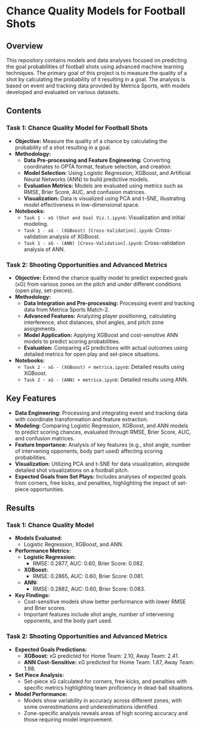 # Chance Quality Models for Football Shots

## Overview

This repository contains models and data analyses focused on predicting the goal probabilities of football shots using advanced machine learning techniques. The primary goal of this project is to measure the quality of a shot by calculating the probability of it resulting in a goal. The analysis is based on event and tracking data provided by Metrica Sports, with models developed and evaluated on various datasets.

## Contents

### Task 1: Chance Quality Model for Football Shots

- **Objective:** Measure the quality of a chance by calculating the probability of a shot resulting in a goal.
- **Methodology:**
  - **Data Pre-processing and Feature Engineering:** Converting coordinates to OPTA format, feature selection, and creation.
  - **Model Selection:** Using Logistic Regression, XGBoost, and Artificial Neural Networks (ANN) to build predictive models.
  - **Evaluation Metrics:** Models are evaluated using metrics such as RMSE, Brier Score, AUC, and confusion matrices.
  - **Visualization:** Data is visualized using PCA and t-SNE, illustrating model effectiveness in low-dimensional space.
- **Notebooks:**
  - `Task 1 - xG (Shot and Goal Viz.).ipynb`: Visualization and initial modeling.
  - `Task 1 - xG - (XGBoost) [Cross-Validation].ipynb`: Cross-validation analysis of XGBoost.
  - `Task 1 - xG - (ANN) [Cross-Validation].ipynb`: Cross-validation analysis of ANN.

### Task 2: Shooting Opportunities and Advanced Metrics

- **Objective:** Extend the chance quality model to predict expected goals (xG) from various zones on the pitch and under different conditions (open play, set-pieces).
- **Methodology:**
  - **Data Integration and Pre-processing:** Processing event and tracking data from Metrica Sports Match-2.
  - **Advanced Features:** Analyzing player positioning, calculating interference, shot distances, shot angles, and pitch zone assignments.
  - **Model Application:** Applying XGBoost and cost-sensitive ANN models to predict scoring probabilities.
  - **Evaluation:** Comparing xG predictions with actual outcomes using detailed metrics for open play and set-piece situations.
- **Notebooks:**
  - `Task 2 - xG - (XGBoost) + metrica.ipynb`: Detailed results using XGBoost.
  - `Task 2 - xG - (ANN) + metrica.ipynb`: Detailed results using ANN.

## Key Features

- **Data Engineering:** Processing and integrating event and tracking data with coordinate transformation and feature extraction.
- **Modeling:** Comparing Logistic Regression, XGBoost, and ANN models to predict scoring chances, evaluated through RMSE, Brier Score, AUC, and confusion matrices.
- **Feature Importance:** Analysis of key features (e.g., shot angle, number of intervening opponents, body part used) affecting scoring probabilities.
- **Visualization:** Utilizing PCA and t-SNE for data visualization, alongside detailed shot visualizations on a football pitch.
- **Expected Goals from Set Plays:** Includes analyses of expected goals from corners, free kicks, and penalties, highlighting the impact of set-piece opportunities.

## Results

### Task 1: Chance Quality Model

- **Models Evaluated:**
  - Logistic Regression, XGBoost, and ANN.
- **Performance Metrics:**
  - **Logistic Regression:**
    - RMSE: 0.2877, AUC: 0.60, Brier Score: 0.082.
  - **XGBoost:**
    - RMSE: 0.2865, AUC: 0.60, Brier Score: 0.081.
  - **ANN:**
    - RMSE: 0.2882, AUC: 0.60, Brier Score: 0.083.
- **Key Findings:**
  - Cost-sensitive models show better performance with lower RMSE and Brier scores.
  - Important features include shot angle, number of intervening opponents, and the body part used.

### Task 2: Shooting Opportunities and Advanced Metrics

- **Expected Goals Predictions:**
  - **XGBoost:** xG predicted for Home Team: 2.10, Away Team: 2.41.
  - **ANN Cost-Sensitive:** xG predicted for Home Team: 1.87, Away Team: 1.98.
- **Set Piece Analysis:**
  - Set-piece xG calculated for corners, free kicks, and penalties with specific metrics highlighting team proficiency in dead-ball situations.
- **Model Performance:**
  - Models show variability in accuracy across different zones, with some overestimations and underestimations identified.
  - Zone-specific analysis reveals areas of high scoring accuracy and those requiring model improvement.

